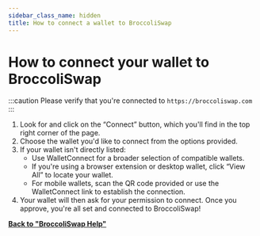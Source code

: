 ```yaml
---
sidebar_class_name: hidden
title: How to connect a wallet to BroccoliSwap
---
```


# How to connect your wallet to BroccoliSwap

:::caution
Please verify that you're connected to `https://broccoliswap.com`
:::

1. Look for and click on the “Connect” button, which you'll find in the top right corner of the page.
2. Choose the wallet you'd like to connect from the options provided.
3. If your wallet isn't directly listed:
    - Use WalletConnect for a broader selection of compatible wallets.
    - If you're using a browser extension or desktop wallet, click “View All” to locate your wallet.
    - For mobile wallets, scan the QR code provided or use the WalletConnect link to establish the connection.
4. Your wallet will then ask for your permission to connect. Once you approve, you're all set and connected to BroccoliSwap!

**[Back to "BroccoliSwap Help"](/docs/090-Help-Centre/020-Broccoliswap/001-Index.md)**

